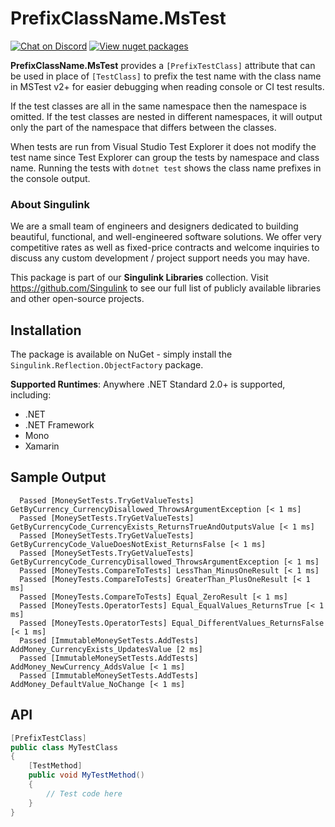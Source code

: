 # PrefixClassName.MsTest

[![Chat on Discord](https://img.shields.io/discord/906246067773923490)](https://discord.gg/EkQhJFsBu6)
[![View nuget packages](https://img.shields.io/nuget/v/PrefixClassName.MsTest.svg)](https://www.nuget.org/packages/PrefixClassName.MsTest/)

**PrefixClassName.MsTest** provides a `[PrefixTestClass]` attribute that can be used in place of `[TestClass]` to prefix the test name with the class name in MSTest v2+ for easier debugging when reading console or CI test results.

If the test classes are all in the same namespace then the namespace is omitted. If the test classes are nested in different namespaces, it will output only the part of the namespace that differs between the classes.

When tests are run from Visual Studio Test Explorer it does not modify the test name since Test Explorer can group the tests by namespace and class name. Running the tests with `dotnet test` shows the class name prefixes in the console output.

### About Singulink

We are a small team of engineers and designers dedicated to building beautiful, functional, and well-engineered software solutions. We offer very competitive rates as well as fixed-price contracts and welcome inquiries to discuss any custom development / project support needs you may have.

This package is part of our **Singulink Libraries** collection. Visit https://github.com/Singulink to see our full list of publicly available libraries and other open-source projects.

## Installation

The package is available on NuGet - simply install the `Singulink.Reflection.ObjectFactory` package.

**Supported Runtimes**: Anywhere .NET Standard 2.0+ is supported, including:
- .NET
- .NET Framework
- Mono
- Xamarin

## Sample Output

```
  Passed [MoneySetTests.TryGetValueTests] GetByCurrency_CurrencyDisallowed_ThrowsArgumentException [< 1 ms]
  Passed [MoneySetTests.TryGetValueTests] GetByCurrencyCode_CurrencyExists_ReturnsTrueAndOutputsValue [< 1 ms]
  Passed [MoneySetTests.TryGetValueTests] GetByCurrencyCode_ValueDoesNotExist_ReturnsFalse [< 1 ms]
  Passed [MoneySetTests.TryGetValueTests] GetByCurrencyCode_CurrencyDisallowed_ThrowsArgumentException [< 1 ms]
  Passed [MoneyTests.CompareToTests] LessThan_MinusOneResult [< 1 ms]
  Passed [MoneyTests.CompareToTests] GreaterThan_PlusOneResult [< 1 ms]
  Passed [MoneyTests.CompareToTests] Equal_ZeroResult [< 1 ms]
  Passed [MoneyTests.OperatorTests] Equal_EqualValues_ReturnsTrue [< 1 ms]
  Passed [MoneyTests.OperatorTests] Equal_DifferentValues_ReturnsFalse [< 1 ms]
  Passed [ImmutableMoneySetTests.AddTests] AddMoney_CurrencyExists_UpdatesValue [2 ms]
  Passed [ImmutableMoneySetTests.AddTests] AddMoney_NewCurrency_AddsValue [< 1 ms]
  Passed [ImmutableMoneySetTests.AddTests] AddMoney_DefaultValue_NoChange [< 1 ms]
```

## API

```cs
[PrefixTestClass]
public class MyTestClass
{
    [TestMethod]
    public void MyTestMethod()
    {
        // Test code here
    }
}
```
